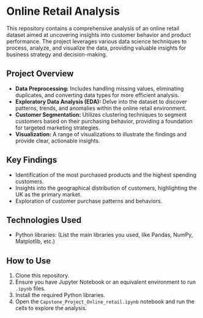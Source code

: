 # Online Retail Analysis

This repository contains a comprehensive analysis of an online retail dataset aimed at uncovering insights into customer behavior and product performance. The project leverages various data science techniques to process, analyze, and visualize the data, providing valuable insights for business strategy and decision-making.

## Project Overview

- **Data Preprocessing:** Includes handling missing values, eliminating duplicates, and converting data types for more efficient analysis.
- **Exploratory Data Analysis (EDA):** Delve into the dataset to discover patterns, trends, and anomalies within the online retail environment.
- **Customer Segmentation:** Utilizes clustering techniques to segment customers based on their purchasing behavior, providing a foundation for targeted marketing strategies.
- **Visualization:** A range of visualizations to illustrate the findings and provide clear, actionable insights.

## Key Findings

- Identification of the most purchased products and the highest spending customers.
- Insights into the geographical distribution of customers, highlighting the UK as the primary market.
- Exploration of customer purchase patterns and behaviors.

## Technologies Used

- Python libraries: (List the main libraries you used, like Pandas, NumPy, Matplotlib, etc.)

## How to Use

1. Clone this repository.
2. Ensure you have Jupyter Notebook or an equivalent environment to run `.ipynb` files.
3. Install the required Python libraries.
4. Open the `Capstone_Project_Online_retail.ipynb` notebook and run the cells to explore the analysis.

